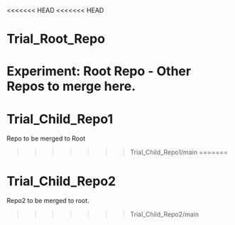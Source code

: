 <<<<<<< HEAD
<<<<<<< HEAD
# Trial_Root_Repo
Experiment: Root Repo - Other Repos to merge here.
=======
# Trial_Child_Repo1
Repo to be merged to Root
>>>>>>> Trial_Child_Repo1/main
=======
# Trial_Child_Repo2
Repo2 to be merged to root.
>>>>>>> Trial_Child_Repo2/main

